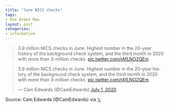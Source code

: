 ```yaml
---
title: "June NICS checks"
tags:
- One Armed Man
layout: post
categories:
- information
---
```


> 3.9 million NICS checks in June. Highest number in the 20-year history of the background check system, and the third month in 2020 with more than 3-million checks. [pic.twitter.com/rAfLNO2QEm](https://t.co/rAfLNO2QEm)

<blockquote class="twitter-tweet"><p lang="en" dir="ltr">3.9 million NICS checks in June. Highest number in the 20-year history of the background check system, and the third month in 2020 with more than 3-million checks. <a href="https://t.co/rAfLNO2QEm">pic.twitter.com/rAfLNO2QEm</a></p>&mdash; Cam Edwards (@CamEdwards) <a href="https://twitter.com/CamEdwards/status/1278365780992720896?ref_src=twsrc%5Etfw">July 1, 2020</a></blockquote> <script async src="https://platform.twitter.com/widgets.js" charset="utf-8"></script>

Source: Cam Edwards (@CamEdwards) via [&#120143;](https://twitter.com)
